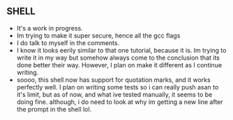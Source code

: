 ## SHELL

* It's a work in progress.
* Im trying to make it super secure, hence all the gcc flags
* I do talk to myself in the comments.
* I know it looks eerily similar to that one tutorial, because it is. Im trying to write it in my way but somehow always come to the conclusion that its done better their way. However, I plan on make it different as I continue writing.
* soooo, this shell now has support for quotation marks, and it works perfectly well. I plan on writing some tests so i can really push asan to it's limit, but as of now, and what ive tested manually, it seems to be doing fine. although, i do need to look at why im getting a new line after the prompt in the shell lol.
